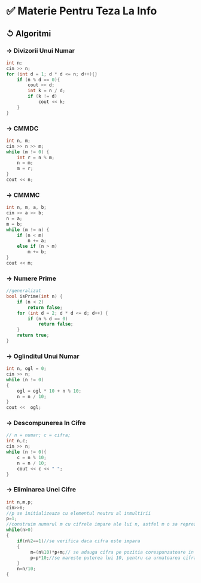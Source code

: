 # ✅ Materie Pentru Teza La Info

## ↺ Algoritmi

### → Divizorii Unui Numar
```cpp
int n;
cin >> n;
for (int d = 1; d * d <= n; d++){}
    if (n % d == 0){
        cout << d;
        int k = n / d;
        if (k != d)
            cout << k;
    }
}
```
### → CMMDC
```cpp
int n, m;
cin >> n >> m;
while (m != 0) {
    int r = n % m;
    n = m;
    m = r;
}
cout << n;
```
### → CMMMC
```cpp
int n, m, a, b;
cin >> a >> b;
n = a;
m = b;
while (m != n) {
    if (n < m)
        n += a;
    else if (n > m)
        m += b;
}
cout << m;
```
### → Numere Prime
```cpp
//generalizat
bool isPrime(int n) {
	if (n < 2)
		return false;
	for (int d = 2; d * d <= d; d++) {
		if (n % d == 0)
			return false;
	}
	return true;
}
```
### → Oglinditul Unui Numar
```cpp
int n, ogl = 0;
cin >> n;
while (n != 0)
{
    ogl = ogl * 10 + n % 10;
    n = n / 10;
}
cout <<  ogl;
```
### → Descompunerea In Cifre
```cpp
// n = numar; c = cifra;
int n,c;
cin >> n;
while (n != 0){
    c = n % 10;
    n = n / 10;
    cout << c << " ";
}
```
### → Eliminarea Unei Cifre
```cpp
int n,m,p;
cin>>n;
//p se initializeaza cu elementul neutru al inmultirii
p=1;
//construim numarul m cu cifrele impare ale lui n, astfel m o sa reprezinte numarul format prin eliminarea cifrelor pare
while(n>0)
{
    if(n%2==1)//se verifica daca cifra este impara
    {
         m=(n%10)*p+m;// se adauga cifra pe pozitia corespunzatoare in numarul nou format(unitati, zeci, sute etc.)
         p=p*10;//se mareste puterea lui 10, pentru ca urmatoarea cifra impara sa fie adaugata din nou pe pozitia corespunzatoare(zeci, sute, mii etc.)
    }
    n=n/10;
{
```
